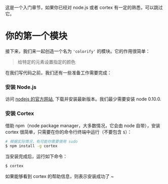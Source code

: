 这是一个入门章节，如果你已经对 node.js 或者 cortex 有一定的熟悉，可以跳过它。

# 你的第一个模块

接下来，我们来一起创造一个名为 `'colorify'` 的模块。它的作用很简单：

> 给特定的元素设置指定的颜色

在我们写代码之前，我们还有一些准备工作需要完成：

### 安装 Node.js

访问 [nodejs 的官方网站](http://nodejs.org/), 下载并安装最新版本。我们最少需要安装 node 0.10.0.

### 安装 Cortex

借助 npm（node package manager，大多数情况，它会由 node 自带），安装 cortex 很简单，只需要在你的命令行终端中运行（不要包含 `$`）：

```sh
# 根据实际情况，有可能你需要使用 sudo
$ npm install -g cortex
```

当安装完成后，运行如下命令：

```sh
$ cortex
```

如果能够看到 cortex 的帮助信息，则表示安装成功了 ~


